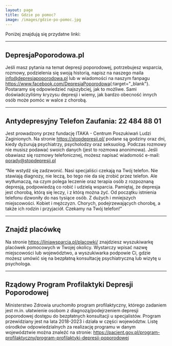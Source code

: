 ```yaml
---
layout: page
title: Gdzie po pomoc?
image: /images/gdzie-po-pomoc.jpg
---
```


Poniżej znajdują się przydatne linki:

---
## DepresjaPoporodowa.pl
Jeśli masz pytania na temat depresji poporodowej, potrzebujesz wsparcia, rozmowy, podzielenia się swoją historią, napisz na naszego maila info@depresjapoporodowa.pl lub w wiadomości na naszym fanpagu <https://www.facebook.com/DepresjaPoporodowa>{:target="_blank"}.
Postaramy się odpowiedzieć najszybciej, jak to możliwe. Sami doświadczyliśmy kryzysu depresji i wiemy, jak bardzo obecność innych osób może pomóc w walce z chorobą.

---

## Antydepresyjny Telefon Zaufania: 22 484 88 01

Jest prowadzony przez fundację ITAKA - Centrum Poszukiwań Ludzi Zaginionych. Na stronie https://stopdepresji.pl/ podane są godziny oraz dni, kiedy dyżurują psychiatrzy, psycholodzy oraz seksuolog. Podczas rozmowy nie musisz podawać swoich danych (jest to rozmowa anonimowa). Jeśli obawiasz się rozmowy telefonicznej, możesz napisać wiadomość e-mail: porady@stopdepresji.pl

“Nie wstydź się zadzwonić. Nasi specjaliści czekają na Twój telefon. Nie stawiają diagnozy, nie leczą, bo tego nie da się zrobić przez telefon. Ale wytłumaczą, na czym polega leczenie oraz terapia osób z rozpoznaną depresją, podpowiedzą co robić i udzielą wsparcia. Pamiętaj, że depresja jest chorobą, którą się leczy, i z którą można żyć. Od początku istnienia telefonu dzwoniły do nas tysiące osób. Z dużych i mniejszych miejscowości. Kobiet i mężczyzn. Chorych, podejrzewających chorobę, a także ich rodzin i przyjaciół. Czekamy na Twój telefon!”

---

## Znajdź placówkę
Na stronie https://liniawsparcia.pl/placowki/ znajdziesz wyszukiwarkę placówek pomocowych w Twojej okolicy. Wystarczy wpisać nazwę miejscowości lub województwo, a wyszukiwarka podpowie Ci, gdzie możesz umówić się na bezpłatną konsultację psychiatryczną lub wizytę u psychologa. 

---

## Rządowy Program Profilaktyki Depresji Poporodowej
Ministerstwo Zdrowia uruchomiło program profilaktyczny, którego zadaniem jest m.in. ułatwienie osobom z diagnozą/podejrzeniem depresji poporodowej dostępu do bezpłatnych konsultacji u specjalistów. Program przewidziany jest na lata 2018-2023 i działa w części województw. Listę ośrodków odpowiedzialnych za realizację programu w danym województwie można znaleźć na stronie: https://pacjent.gov.pl/program-profilaktyczny/program-profilaktyki-depresji-poporodowej

